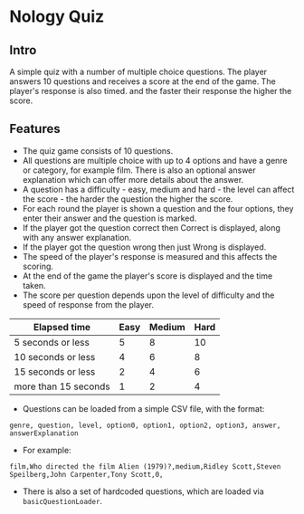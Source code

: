 # Nology Quiz

## Intro

A simple quiz with a number of multiple choice questions. The player answers 10 questions and receives a score
at the end of the game. The player's response is also timed. and the faster their response the higher the score.  

## Features

+ The quiz game consists of 10 questions.
+ All questions are multiple choice with up to 4 options and have a genre or category, for example film. There is also 
an optional answer explanation which can offer more details about the answer.
+ A question has a difficulty - easy, medium and hard - the level can affect the score - the harder the question the
higher the score.
+ For each round the player is shown a question and the four options, they enter their answer and the question is marked.
+ If the player got the question correct then Correct is displayed, along with any answer explanation.
+ If the player got the question wrong then just Wrong is displayed.
+ The speed of the player's response is measured and this affects the scoring.
+ At the end of the game the player's score is displayed and the time taken.
+ The score per question depends upon the level of difficulty and the speed of response from the player.

| Elapsed time               | Easy | Medium | Hard |
|----------------------------| ---- | ----- | ----- |
| 5 seconds or less          | 5 | 8 | 10 |
| 10 seconds or less         | 4 | 6 | 8 |
| 15 seconds or less         | 2 | 4 | 6 |
| more than 15 seconds       | 1 | 2 | 4 |

+ Questions can be loaded from a simple CSV file, with the format:

`genre, question, level, option0, option1, option2, option3, answer, answerExplanation`

+ For example:

`film,Who directed the film Alien (1979)?,medium,Ridley Scott,Steven Speilberg,John Carpenter,Tony Scott,0,`

+ There is also a set of hardcoded questions, which are loaded via `basicQuestionLoader`.